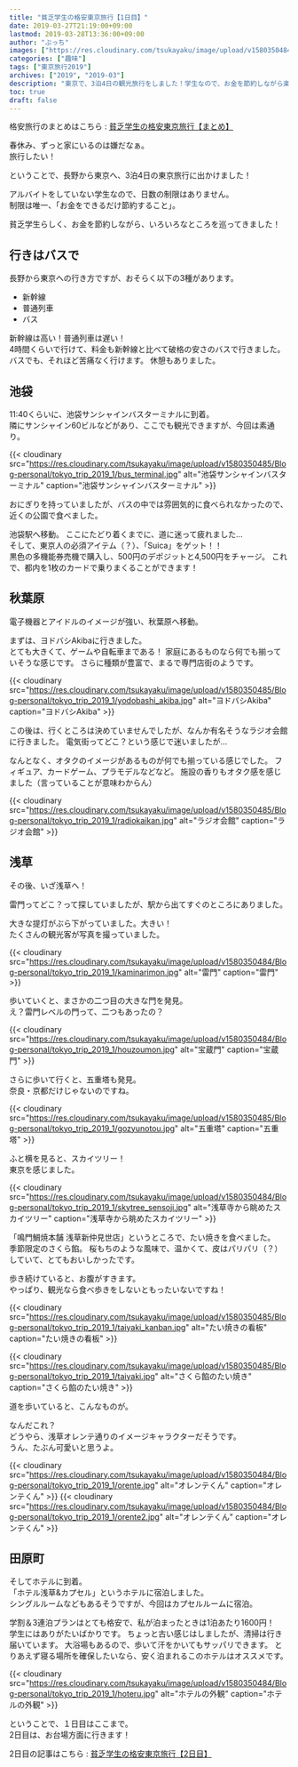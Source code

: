 ```yaml
---
title: "貧乏学生の格安東京旅行【1日目】"
date: 2019-03-27T21:19:00+09:00
lastmod: 2019-03-28T13:36:00+09:00
author: "ぶっち"
images: ["https://res.cloudinary.com/tsukayaku/image/upload/v1580350484/Blog-personal/tokyo_trip_2019_1/kaminarimon.jpg"]
categories: ["趣味"]
tags: ["東京旅行2019"]
archives: ["2019", "2019-03"]
description: "東京で、3泊4日の観光旅行をしました！学生なので、お金を節約しながら楽しめる旅行を考えて、いろいろなところを巡ってきました。"
toc: true
draft: false
---
```


  
格安旅行のまとめはこちら : [貧乏学生の格安東京旅行【まとめ】](/post/tokyo_trip_2019_summary/)

春休み、ずっと家にいるのは嫌だなぁ。  
旅行したい！

ということで、長野から東京へ、3泊4日の東京旅行に出かけました！

アルバイトをしていない学生なので、日数の制限はありません。  
制限は唯一、「お金をできるだけ節約すること」。

貧乏学生らしく、お金を節約しながら、いろいろなところを巡ってきました！

## 行きはバスで
長野から東京への行き方ですが、おそらく以下の3種があります。

* 新幹線
* 普通列車
* バス

新幹線は高い！普通列車は遅い！  
4時間くらいで行けて、料金も新幹線と比べて破格の安さのバスで行きました。
バスでも、それほど苦痛なく行けます。
休憩もありました。

## 池袋
11:40くらいに、池袋サンシャインバスターミナルに到着。  
隣にサンシャイン60ビルなどがあり、ここでも観光できますが、今回は素通り。

{{< cloudinary src="https://res.cloudinary.com/tsukayaku/image/upload/v1580350485/Blog-personal/tokyo_trip_2019_1/bus_terminal.jpg"  alt="池袋サンシャインバスターミナル" caption="池袋サンシャインバスターミナル" >}}

おにぎりを持っていましたが、バスの中では雰囲気的に食べられなかったので、近くの公園で食べました。


池袋駅へ移動。
ここにたどり着くまでに、道に迷って疲れました...  
そして、東京人の必須アイテム（？）、「Suica」をゲット！！  
黒色の多機能券売機で購入し、500円のデポジットと4,500円をチャージ。
これで、都内を1枚のカードで乗りまくることができます！

## 秋葉原
電子機器とアイドルのイメージが強い、秋葉原へ移動。

まずは、ヨドバシAkibaに行きました。  
とても大きくて、ゲームや自転車まである！
家庭にあるものなら何でも揃っていそうな感じです。
さらに種類が豊富で、まるで専門店街のようです。

{{< cloudinary src="https://res.cloudinary.com/tsukayaku/image/upload/v1580350485/Blog-personal/tokyo_trip_2019_1/yodobashi_akiba.jpg"  alt="ヨドバシAkiba" caption="ヨドバシAkiba" >}}

この後は、行くところは決めていませんでしたが、なんか有名そうなラジオ会館に行きました。
電気街ってどこ？という感じで迷いましたが...

なんとなく、オタクのイメージがあるものが何でも揃っている感じでした。
フィギュア、カードゲーム、プラモデルなどなど。
施設の香りもオタク感を感じました（言っていることが意味わからん）

{{< cloudinary src="https://res.cloudinary.com/tsukayaku/image/upload/v1580350485/Blog-personal/tokyo_trip_2019_1/radiokaikan.jpg"  alt="ラジオ会館" caption="ラジオ会館" >}}

## 浅草
その後、いざ浅草へ！

雷門ってどこ？って探していましたが、駅から出てすぐのところにありました。

大きな提灯がぶら下がっていました。大きい！  
たくさんの観光客が写真を撮っていました。

{{< cloudinary src="https://res.cloudinary.com/tsukayaku/image/upload/v1580350484/Blog-personal/tokyo_trip_2019_1/kaminarimon.jpg"  alt="雷門" caption="雷門" >}}

歩いていくと、まさかの二つ目の大きな門を発見。  
え？雷門レベルの門って、二つもあったの？

{{< cloudinary src="https://res.cloudinary.com/tsukayaku/image/upload/v1580350484/Blog-personal/tokyo_trip_2019_1/houzoumon.jpg"  alt="宝蔵門" caption="宝蔵門" >}}

さらに歩いて行くと、五重塔も発見。  
奈良・京都だけじゃないのですね。

{{< cloudinary src="https://res.cloudinary.com/tsukayaku/image/upload/v1580350485/Blog-personal/tokyo_trip_2019_1/gozyunotou.jpg"  alt="五重塔" caption="五重塔" >}}

ふと横を見ると、スカイツリー！  
東京を感じました。

{{< cloudinary src="https://res.cloudinary.com/tsukayaku/image/upload/v1580350484/Blog-personal/tokyo_trip_2019_1/skytree_sensoji.jpg"  alt="浅草寺から眺めたスカイツリー" caption="浅草寺から眺めたスカイツリー" >}}

「鳴門鯛焼本舗 浅草新仲見世店」というところで、たい焼きを食べました。  
季節限定のさくら餡。
桜もちのような風味で、温かくて、皮はパリパリ（？）していて、とてもおいしかったです。

歩き続けていると、お腹がすきます。  
やっぱり、観光なら食べ歩きをしないともったいないですね！

{{< cloudinary src="https://res.cloudinary.com/tsukayaku/image/upload/v1580350485/Blog-personal/tokyo_trip_2019_1/taiyaki_kanban.jpg"  alt="たい焼きの看板" caption="たい焼きの看板" >}}

{{< cloudinary src="https://res.cloudinary.com/tsukayaku/image/upload/v1580350485/Blog-personal/tokyo_trip_2019_1/taiyaki.jpg"  alt="さくら餡のたい焼き" caption="さくら餡のたい焼き" >}}

道を歩いていると、こんなものが。

なんだこれ？  
どうやら、浅草オレンテ通りのイメージキャラクターだそうです。  
うん、たぶん可愛いと思うよ。

{{< cloudinary src="https://res.cloudinary.com/tsukayaku/image/upload/v1580350484/Blog-personal/tokyo_trip_2019_1/orente.jpg"  alt="オレンテくん" caption="オレンテくん" >}}
{{< cloudinary src="https://res.cloudinary.com/tsukayaku/image/upload/v1580350484/Blog-personal/tokyo_trip_2019_1/orente2.jpg"  alt="オレンテくん" caption="オレンテくん" >}}

## 田原町
そしてホテルに到着。  
「ホテル浅草&カプセル」というホテルに宿泊しました。  
シングルルームなどもあるそうですが、今回はカプセルルームに宿泊。

学割＆3連泊プランはとても格安で、私が泊まったときは1泊あたり1600円！  
学生にはありがたいばかりです。
ちょっと古い感じはしましたが、清掃は行き届いています。
大浴場もあるので、歩いて汗をかいてもサッパリできます。
とりあえず寝る場所を確保したいなら、安く泊まれるこのホテルはオススメです。

{{< cloudinary src="https://res.cloudinary.com/tsukayaku/image/upload/v1580350484/Blog-personal/tokyo_trip_2019_1/hoteru.jpg"  alt="ホテルの外観" caption="ホテルの外観" >}}

ということで、１日目はここまで。  
2日目は、お台場方面に行きます！

2日目の記事はこちら : [貧乏学生の格安東京旅行【2日目】](/post/tokyo_trip_2019_2/)